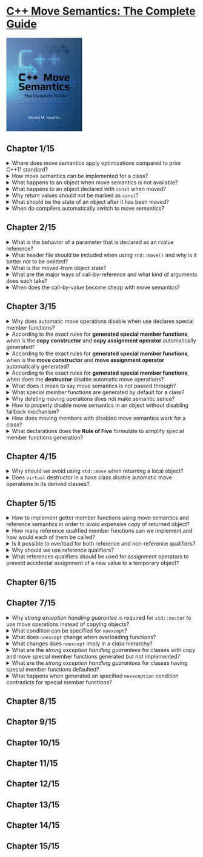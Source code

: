 # [C++ Move Semantics: The Complete Guide](https://www.amazon.com/Move-Semantics-Complete-Guide-First/dp/3967309002/ref=d_pd_sbs_sccl_2_1/135-3266014-6825219?pd_rd_w=N5nO9&content-id=amzn1.sym.3676f086-9496-4fd7-8490-77cf7f43f846&pf_rd_p=3676f086-9496-4fd7-8490-77cf7f43f846&pf_rd_r=H0GGED0Y9YFS2H3EYNDM&pd_rd_wg=rcVK4&pd_rd_r=a7164440-01e1-49bb-834a-e59ca725a1e1&pd_rd_i=3967309002&psc=1)
<img alt="9783967309003" src="../covers/9783967309003.jpg" width="200"/>

## Chapter 1/15

<details>
<summary>Where does move semantics apply optimizations compared to prior C++11 standard?</summary>

> ```cpp
> #include <vector>
> #include <string>
> 
> std::vector<std::string> f()
> {
>     std::vector<std::string> cells;       // default constructed vector without allocations
>     cells.reserve(3);         // allocate 3 elements of std::string
>     std::string s{"data"};    // default constructed std::string
>     cells.push_back(s);       // 1st vector element copy constructed
>     cells.push_back(s+s);     // default construction of temporary object
>                               // and move construction of 2nd vector element
>     cells.push_back(std::move(s));    // move constructed 3rd vector element
>                                       // empty out s object
>     return cells;     // optimize out vector as return value
> }
> 
> int main()
> {
>     std::vector<std::string> v;
>     v = f(); // move assigned constructed vector by return value
> }
> ``````

> Origin: 1

> References:
> - [std::move](https://en.cppreference.com/w/cpp/utility/move)
---
</details>

<details>
<summary>How move semantics can be implemented for a class?</summary>

> ```cpp
> #include <utility>
> 
> class bag
> {
> private:
>     unsigned int _count;
>     int* _storage;
> 
> public:
>     bag(int const& number): _count{0}, _storage{nullptr}
>     {
>         _count++;
>         _storage = new int{number};
>     }
> 
>     virtual ~bag()
>     {
>         if (_count)
>             delete _storage;
>     }
> 
>     bag(bag const& other): _count{other._count}
>     {
>         _storage = new int{*other._storage};
>     }
> 
>     bag(bag&& other): _count{other._count}, _storage{other._storage}
>     {
>         other._count = 0;
>         other._storage = nullptr;
>     }
> };
> 
> int main()
> {
>     bag a{1};
>     bag b{std::move(a)};
> }
> ``````

> Origin: 1

> References:
> - [Move constructors](https://en.cppreference.com/w/cpp/language/move_constructor "cpp/language/move_constructor")
> - [Move assignment operator](https://en.cppreference.com/w/cpp/language/move_assignment "cpp/language/move_assignment")
---
</details>

<details>
<summary>What happens to an object when move semantics is not available?</summary>

> The rule is that for a temporary object or an object marked with `std::move()`, if available,
> a function declaring parameters as an rvalue reference is preferred.
> However, if no such function exists, the usual copy semantics is used as a fallback.

> Origin: 1

> References:
---
</details>

<details>
<summary>What happens to an object declared with <code>const</code> when moved?</summary>

> The objects declared with const cannot be moved because any optimizing implementation requires that the passed argument can be modified.
>
> ```cpp
> std::vector<std::string> coll;
> const std::string s{"data"};
> 
> coll.push_back(std::move(s));   // OK, calls push_back(const std::string &)
> ``````

> Origin: 1.4

> References:
---
</details>

<details>
<summary>Why return values should not be marked as <code>const</code>?</summary>

> Declaring the return value as a whole to be `const` disables move semantics and it also disables **return value optimization**.  
> `const` should be used to declare parts of return type instead, such as the object a returned reference or poionter refers to.  
>
> ```cpp
> const std::string getValues(); // BAD: disables move semantics for return value
> const std::string& getRef();   // OK
> const std::string* getPtr();   // OK
> ``````

> Origin: 1.4

> References:
---
</details>

<details>
<summary>What should be the state of an object after it has been moved?</summary>

> The implementer has to ensure that the passed argument is in a valid state after the call.

> Origin: 1

> References:
---
</details>

<details>
<summary>When do compilers automatically switch to move semantics?</summary>

> - When the value of a temporary object is passed that will automatically be destroyed after the statement.
> - When a non-`const` object marked with `std::move()`.

> Origin: 1

> References:
---
</details>

## Chapter 2/15

<details>
<summary>What is the behavior of a parameter that is declared as an rvalue reference?</summary>

> According to the semantics of rvalue references, the caller claims that it is *no longer interested in the value*.
> Therefore, you can modify the object the parameter refers to.  
> However, the caller might still be interested in using the object. Therefore, any modification should keep the referenced object in a valid state.
>
> ```cpp
> void foo(std::string&& rv);
> std::string s{"data"};
> 
> foo(s);     // ERROR
> foo(std::move(s));      // OK
> foo(returnStringByValue());     // OK
> ``````

> Origin: 2.1.2

> References:
---
</details>

<details>
<summary>What header file should be included when using <code>std::move()</code> and why is it better not to be omitted?</summary>

> `std::move()` is defined a a function in C++ standard library `<utility>`.  
> No standard header is required t include `utility` header file.
> Therefore, when using `std::move()`, you should explicitly include `<utility>` to make your program portable.

> Origin: 2.2.1

> References:
---
</details>

<details>
<summary>What is the moved-from object state?</summary>

> Moved-from objects are still valid objects for which at least the destructor will be called.
> However, they should also be valid in the sense that they have a consisten state and all operations work as expected.
> The only thing you do not know is their value.
>
> ```cpp
> std::string s{"data"};
> 
> foo(std::move(s));
> 
> std::cout << s << '\n'; // OK (don't know which value is written)
> std::cout << s.size() << '\n';  // OK (writes current number of characters)
> std::cout << s[0] << '\n';  // ERROR (potentially undefined behavior)
> std::cout << s.front() << '\n'; // ERROR (potentially undefined behavior)
> s = "new value";  // OK
> ``````

> Origin: 2.3

> References:
---
</details>

<details>
<summary>What are the major ways of call-by-reference and what kind of arguments does each take?</summary>

> **`const` lvalue reference**
>
> The function has only read access to the passed argument.
>
> ```cpp
> void foo(const std::string& arg);
> ``````
>
> You can pass everything to a function declared that way if the type fits:
>
> - A modifiable named object
> - A `const` named object
> - A temporary object that does not have a name
> - An object marked with `std::move()`
>
> **non-`const` lvalue reference**
>
> The function has write access to the passed argument.
> You can no longer pass everything to a function declared that way even if the type fits.  
>
> ```cpp
> void foo(std::string& arg);
> ``````
>
> You can pass:
>
> - A modifiable object
>
> **non-`const` rvalue reference**
>
> ```cpp
> void foo(std::string&& arg);
> ``````
>
> The function has write access to the passed argument.
> However, you have restrictions on what you can pass:
>
> - A temporary object that does not have a name
> - A non-`const` object marked with `std::move()`
>
> The semantic meaning is that we give `foo()` write access to the passed argument to steal the value.
>
> **`const` rvalue reference**
>
> ```cpp
> void foo(const std::string&& arg);
> ``````
>
> This also means that you have read access to the passed argument.  
> You can only pass:
>
> - A temporary object that does not have name
> - A `const` or non-`const` object marked with `std::move()`
>
> However, there is no useful semantic meaning of this case.

> Origin: 2.4

> References:
---
</details>

<details>
<summary>When does the call-by-value become cheap with move semantics?</summary>

> With move semantics call-by-value can become cheap if a temporary object is passed or the passed argument is marked with `std::move()`.  
> Retuurning a local object by value can be optimized away. However, if it is not optimized away, the call is guaranteed to be cheap now.
>
> ```cpp
> void fooByVal(std::string str);
> void fooByRRef(std::string&& str);;
> 
> std::string s1{"data"}, s2{"data"};
> 
> fooByVal(std::move(s1));    // s1 is moved
> fooByRRef(std::move(s2));   // s2 might be moved
> ``````
>
> The function taking the string by value will use move semantics because a new string is created with the value of passed argument.  
> The function taking the string by rvalue reference might use move semantics.
> Passing the argument does not create a new string.
> Wether the value of the passed argument is stolen/modified depends on the implementation of the function.
>
> Move semantics does not guarantee that any optimization happens at all or what the effect of any optimization is.
> All we know is that the passed object is subsequently in a valid but unspecified state.

> Origin: 2

> References:
---
</details>

## Chapter 3/15

<details>
<summary>Why does automatic move operations disable when use declares special member functions?</summary>

> If classes have changed the usual behavior of copying or assignment, they probably also have to do some things different when optimizing these operations.  
> Any form of an explicit declaration of a copy constructor, copy assignment operator, or destructor disables move semantics, even if declarations are marked with `=default`.

> Origin: 3.1.1

> References:
---
</details>

<details>
<summary>According to the exact rules for <b>generated special member functions</b>, when is the <b>copy constructor</b> and <b>copy assignment operator</b> automatically generated?</summary>

> The copy constructor is automatically generated when all of the following conditions are met:
> * No <b>move constructor</b> is user-declared
> * No <b>move assignment operator</b> is user-declared

> Origin: 3.3.8

> References:
> - [Copy Constructors](https://en.cppreference.com/w/cpp/language/copy_constructor)
---
</details>

<details>
<summary>According to the exact rules for <b>generated special member functions</b>, when is the <b>move constructor</b> and <b>move assignment operator</b> automatically generated?</summary>

> The move constructor is automatically generated when all of the following conditions are met:
> * No <b>copy constructor</b> is user-declared
> * No <b>copy assignment operator</b> is user-declared
> * No <b>move assignment operator</b> is user-declared
> * No <b>destructor</b> is user-declared

> Origin: 3.3.8

> References:
> - [Move Constructor](https://en.cppreference.com/w/cpp/language/move_constructor)
---
</details>

<details>
<summary>According to the exact rules for <b>generated special member functions</b>, when does the <b>destructor</b> disable automatic move operations?</summary>

> Declaring destructors in anyway disables the automatic generation of move operations.

> Origin: 3.3.8

> References:
> [Destructor](https://en.cppreference.com/w/cpp/language/destructor)
---
</details>

<details>
<summary>What does it mean to say move semantics is not passed through?</summary>

> Move constructor is called when the caller no longer needs the value.
> Inside the move constructor, we hdecide where an how long we need it.
> In particular, we might need the value multiple times and not lose it with its first use.
>
> ```cpp
> void insertTwice(std::vector<std::string>& coll, std::string&& str)
> {
>     coll.push_back(str);    // copy str into coll
>     coll.push_back(std::move(str));     // move str into coll
> }
> ``````
>
> The important lesson to learn here is that a parameter being declared as an rvalue reference restricts what we can pass to this function but behaves just like any other non-`const` object of this type.

> Origin: 3.2.2

> References:
---
</details>

<details>
<summary>What special member functions are generated by default for a class?</summary>

> By default, both copying and moving special member functions are generated for class.
>
> ```cpp
> class Person
> {
>     ...
> public:
>     ...
>     // NO copy constructor/assignment declared
>     // NO move constructor/assignment declared
>     // NO destructor declared
> };
> ``````

> Origin: 3.3.2

> References:
---
</details>

<details>
<summary>Why deleting moving operations does not make semantic sence?</summary>

> if you declare the move constructor as deleted, you cannot move (you have disabled this operation; any fallback is not used) and cannot copy (because a declared move constructor disables copy operations).
>
> ```cpp
> class Person
> {
> public:
>     ...
>     // NO copy constructor declared
> 
>     // move constructor/assignment declared as deleted:
>     Person(Person&&) = delete;
>     Person& operator=(Person&&) = delete;
>     ...
> };
> 
> Person p{"Tina", "Fox"};
> coll.push_back(p); // ERROR: copying disabled
> coll.push_back(std::move(p)); // ERROR: moving disabled
> ``````
> You get the same effect by declaring copying special member functions as deleted and that is probably less confusing for other programmers.
>
> Deleting the move operations and enabling the copy operations really makes no sense:
> ```cpp
> class Person
> {
> public:
>     ...
>     // copy constructor explicitly declared:
>     Person(const Person& p) = default;
>     Person& operator=(const Person&) = default;
> 
>     // move constructor/assignment declared as deleted:
>     Person(Person&&) = delete;
>     Person& operator=(Person&&) = delete;
>     ...
> };
> 
> Person p{"Tina", "Fox"};
> coll.push_back(p); // OK: copying enabled
> coll.push_back(std::move(p)); // ERROR: moving disabled
> ``````
>
> In this case, `=delete` disables the fallback mechanism.

> Origin: 3.3.5

> References:
---
</details>

<details>
<summary>How to properly disable move semantics in an object without disabling fallback mechanism?</summary>

> Declaring the special move member functions as deleted is usually not the right way to do it because it disables the fallback mechanism.  
> The right way to disable move semantics while providing copy semantics is to declare one of the other special member functions (copy constructor, assignment operator, or destructor).
> I recommend that you default the copy constructor and the assignment operator (declaring one of them would be enough but might cause unnecessary confusion):
>
> ```cpp
> class Customer
> {
>     ...
> public:
>     ...
>     Customer(const Customer&) = default;    // disable move semantics
>     Customer& operator=(const Customer&) = default;     // disable move semantics
> };
> ``````

> Origin: 3.3.6

> References:
---
</details>

<details>
<summary>How does moving members with disabled move semantics work for a class?</summary>

> If move semantics is unavailable or has been deleted for a type, this has no influence on the generation of move semantics for classes that have members of this type.
>
> ```cpp
> class Customer
> {
>     ...
> public:
>     ...
>     Customer(const Customer&) = default;
>     // copying calls enabled
>     Customer& operator=(const Customer&) = default; // copying calls enabled
>     Customer(Customer&&) = delete;
>     // moving calls disabled
>     Customer& operator=(Customer&&) = delete;
>     // moving calls disabled
> };
> 
> class Invoice
> {
>     std::string id;
>     Customer cust;
> public:
>     ... // no special member functions
> };
> 
> Invoice i;
> Invoice i1{std::move(i)}; // OK, moves id, copies cust
> ``````

> Origin: 3.3.7

> References:
---
</details>

<details>
<summary>What declarations does the <b>Rule of Five</b> formulate to simplify special member functions generation?</summary>

> The guideline is to either declare all five (copy constructor, move constructor, copy assignment operator, move assignment operator, and destructor) or none of them.
> Declaration means either to implement, set as default, or set as deleted.

> Origin: 3.4

> References:
> - [The Rule of Three/Five/Zero](https://en.cppreference.com/w/cpp/language/rule_of_three)
---
</details>

## Chapter 4/15

<details>
<summary>Why should we avoid using <code>std::move</code> when returning a local object?</summary>

> Returning a local object by value automatically uses move semantics if supported.
> On the other hand, `std::move` is just a `static_cast` to an rvalue reference,
> therefore disables **return value optimization**, which usually allows the returned
> object to be used as a return value instead.
>
> ```cpp
> std::string foo()
> {
>     std::string s;
>     return std::move(s); // BAD, returns std::string&&
> }
> ``````

> Origin: 4.2

> References:
> - [std::move](https://en.cppreference.com/w/cpp/utility/move)
---
</details>

<details>
<summary>Does <code>virtual</code> destructor in a base class disable automatic move operations in its derived classes?</summary>

> Usually, in polymorphic derived classes there is no need to declare special member functions, especially virtual destructor.
>
> ```cpp
> class Base
> {
> public:
>     virtual void do_something() const = 0;
>     virtual ~Base() = default;
> };
> 
> class Derived: public Base
> {
> public:
>     virtual void do_something() const override;
>     virtual ~Derived() = default; // BAD, redundant, disables move
> };
> ``````

> Origin: 4.4.2

> References:
> - [Destructors](https://en.cppreference.com/w/cpp/language/destructor)
---
</details>

## Chapter 5/15

<details>
<summary>How to implement getter member functions using move semantics and reference semantics in order to avoid expensive copy of returned object?</summary>

> A getter returning by value is safe but each time we call it we might make a copy:
>
> ```cpp
> class Recipients
> {
> private:
>     std::vector<std::string> _names;
> public:
>     std::vector<std::string> names() const {
>         return _names;
>     }
> };
> ``````
>
> A getter returning by reference is fast but unsafe because the caller has to ensure
> that the object the returned reference refers to lives long enough.
>
> ```cpp
> class Recipients
> {
> private:
>     std::vector<std::string> _names;
> public:
>     std::vector<std::string> const& names() const {
>         return _names;
>     }
> };
> ``````
>
> This will fail when object is an rvalue reference:
>
> ```cpp
> for (std::string name: returnRecipients().names()) // undefined behavior
> {
>     if (name == "manager")
>         ...
> };
> ``````
>
> Using move semantics we can return by reference if it is safe to do so, and return
> by value if we might run into lifetime issues:
>
> ```cpp
> class Recipients
> {
> private:
>     std::vector<std::string> _names;
> public:
>     std::vector<std::string> names() && { // where we no longer need the value
>         return std::move(_names); // we steal and return by value
>     }
>     std::vector<std::string> const& names() const& { // in all other cases
>         return _names; // we give access to the member
>     }
> };
> ``````
>
> We overload the getter with different reference qualifiers in the same way as
> when overloading a function for `&&` and `const&` parameters.
>
> The version with the `&&` qualifier is used when we have an object where we
> no longer need the value, an object that is about to die or that we have marked
> with `std::move()`.
>
> The version with `const&` qualifier is used in all other cases. It is only the
> fallback if we cannot take the `&&` version. Thus this function is used if we have
> an object that is not about to die or marked with `std::move()`.
>
> We now have both good performance and safety.

> Origin: 5.1.3

> References:
> - [Non-static member functions](https://en.cppreference.com/w/cpp/language/member_functions)
---
</details>

<details>
<summary>How many reference qualified member functions can we implement and how would each of them be called?</summary>

> Since C++98 we can overload member functions for implementing a const and non-const version.
>
> ```cpp
> class C
> {
> public:
>     void foo();
>     void foo() const;
> };
> ``````
>
> Now with move semantics we have new ways to overload functions with qualifiers because
> we have different reference qualifiers.
> ```cpp
> class C
> {
> public:
>     void foo() const&;
>     void foo() &&;
>     void foo() &;
>     void foo() const&&;
> };
> 
> int main()
> {
>     C x;
>     x.foo();                // foo() &
>     C{}.foo();              // foo() &&
>     std::move(x).foo();     // foo() &&
> 
>     const C cx;
>     cx.foo();               // foo() const&
>     std::move(cx).foo();    // foo() const&&
> }
> ``````
>
> Usually, we have only two or three of these overloads, such as using `&&` and `const&`
> (and `&`) for getters.

> Origin: 5.2

> References:
> - [Non-static member functions](https://en.cppreference.com/w/cpp/language/member_functions)
---
</details>

<details>
<summary>Is it possible to overload for both reference and non-reference qualifiers?</summary>

> Overloading for both reference and value qualifiers is not allowed.
>
> ```cpp
> class C
> {
> public:
>     void foo() &&;
>     void foo() const; // ERROR
> };
> ``````

> Origin: 5.2

> References:
> - [Non-static member functions](https://en.cppreference.com/w/cpp/language/member_functions)
---
</details>

<details>
<summary>Why should we use reference qualifiers?</summary>

> Reference qualifiers allow us to implement functions differently when they are called
> for objects of a specific value category.
>
> Although we do have this feature, it is not used as much as it could be.
> In particular, we should use it to ensure that operations that modify objects are not
> called for temporary objects that are about to die.

> Origin: 5.3

> References:
> - [Non-static member functions](https://en.cppreference.com/w/cpp/language/member_functions)
---
</details>

<details>
<summary>What references qualifiers should be used for assignment operators to prevent accidental assignment of a new value to a temporary object?</summary>

> The assignment operators for strings are declared as follows:
>
> ```cpp
> namespace std {
>     template<typename charT, ...>
>     class basic_string {
>     public:
>         constexpr basic_string& operator=(const basic_string& str);
>         constexpr basic_string& operator=(basic_string&& str) noexcept(...);
>         constexpr basic_string& operator=(const charT* s);
>     };
> }
> ``````
>
> This enables accidental assignment of a new value to a temporary string:
>
> ```cpp
> std::string getString();
> getString() = "sample";     // Okay
> foo(getString() = "");      // Okay, accidental assignment instead of comparison
> ``````
>
> Accidental assignments can be prevented by using reference qualifiers:
>
> ```cpp
> namespace std {
>     template<typename charT, ...>
>     class basic_string {
>     public:
>         constexpr basic_string& operator=(const basic_string& str) &;
>         constexpr basic_string& operator=(basic_string&& str) & noexcept(...);
>         constexpr basic_string& operator=(const charT* s) &;
>     };
> }
> ``````
>
> Code like this will no longer compile:
>
> ```cpp
> std::string getString();
> getString() = "sample";     // Error
> foo(getString() = "");      // Error
> ``````
>
> In general, you should do this for every member function that might modify an object.
>
> ```cpp
> class MyType {
>     public:
>         // disable assigning value to temporary objects
>         MyType& operator=(const MyType&) & = default;
>         MyType& operator=(MyType&&) & = default;
> 
>         // enable these because they were disabled by assignment operators
>         MyType(MyType const&) = default;
>         MyType(MyType&&) = default;
> };
> ``````

> Origin: 5.3.1

> References:
> - [Assignment operators](https://en.cppreference.com/w/cpp/language/operator_assignment)
---
</details>

## Chapter 6/15
## Chapter 7/15

<details>
<summary>Why <i>strong exception handling guarantee</i> is required for <code>std::vector</code> to use move operations instead of copying objects?</summary>

> When an exception is thrown in the middle of the reallocation of the vector the C++ standard library guarantees to roll back the vector to its previous state.  
> However, when using move semantics if an exception is thrown during the reallocation, we might not be able to roll back.  
> The elements in the new memory have already stolen the values of the elements in the old memory.  
> The final decision was to use move semantics on reallocation only when the move constructor of the element types guarantees not to throw.
>
> ```cpp
> #include <string>
> #include <vector>
> #include <utility>
> #include <iostream>
> 
> class Person
> {
>     std::string name;
> public:
>     Person(char const* n) : name{n} { }
>     Person(Person const& p): name{p.name} { std::cout << "COPY " << name << '\n'; }
>     Person(Person&& p): name{std::move(p.name)} { std::cout << "MOVE " << name << '\n'; }
> };
> 
> int main()
> {
>     std::vector<Person> artists{
>         "Wolfgang Amadeus Mozart",
>         "Johann Sebastian Bach",
>         "Ludwig van Beethoven"};
> 
>     std::cout << "Capacity: " << artists.capacity() << '\n';
>     artists.push_back("Pjotr Iljitsch Tschaikowski");
> }
> ``````
>
> Add exception handling guarantee by adding conditional `noexcept` to move operators.
>
> ```cpp
> Person(Person&& p) noexcept(std::is_nothrow_move_constructible_v<std::string>
>         && noexcept(std::cout << name)
>    : name{std::move(p.name)} { std::cout << "MOVE " << name << '\n'; }
> ``````
>
> This still fails because the move constructor for strings does guarantee not to throw but the output operator does not.
>
> ```cpp
> Person(Person&& p) = default;
> ``````
> 
> The compiler will detect `noexcept` guarantees for you if you do not implement the move constructor yourself.
> For classes where all members guarantee not to throw in the move constructor, a generated or defaulted move constructor will give the guarantee as a whole.

> Origin: 7.1.2

> References:
---
</details>

<details>
<summary>What condition can be specified for <code>noexcept</code>?</summary>

> The `noexcept` condition must be a compile-time expression that yields a value convertible to `bool`.

> Origin: 7.2.1

> References:
---
</details>

<details>
<summary>What does <code>noexcept</code> change when overloading functions?</summary> 

> You cannot overload functions that have only different `noexcept` conditions.

> Origin: 7.2.1

> References:
---
</details>

<details>
<summary>What changes does <code>noexcept</code> imply in a class hierarchy?</summary>

> In class hierarchies, a `noexcept` condition is part of the specified interface.
> Overwriting a base class function that is `noexcept` with a function that is not `noexcept` is an error (but not the other way around).
>
> ```cpp
> class Base
{
> public:
>     ...
>     virtual void foo(int) noexcept;
>     virtual void foo(int); // ERROR: overload on different noexcept clause only
>     virtual void bar(int);
> };
> 
> class Derived : public Base
{
> public:
>     ...
>     virtual void foo(int) override; // ERROR: override giving up the noexcept guarantee
>     virtual void bar(int) noexcept; // OK (here we also guarantee not to throw)
> };
> ``````
>
> However, for non-virtual functions, derived-class members can hide base-class members with a different `noexcept` declaration:
>
> ```cpp
> class Base
> {
> public:
>     ...
>     void foo(int) noexcept;
> };
> 
> class Derived : public Base
> {
> public:
>     ...
>     void foo(int); // OK, hiding instead of overriding
> };
> ``````

> Origin: 7.2.1

> References:
---
</details>

<details>
<summary>What are the <i>strong exception handling guarantees</i> for classes with copy and move special member functions generated but not implemented?</summary>

> In that case, the operations guarantee not to throw if the corresponding operations called for all bases classes and non-`static` members guarantee not to throw.
>
> ```cpp
> #include <iostream>
> #include <type_traits>
> 
> class B
> {
>     std::string s;
> };
> 
> int main()
> {
>     std::cout << std::boolalpha;
>     std::cout << std::is_nothrow_default_constructible<B>::value << '\n'; // true
>     std::cout << std::is_nothrow_copy_constructible<B>::value << '\n'; // false
>     std::cout << std::is_nothrow_move_constructible<B>::value << '\n'; // true
>     std::cout << std::is_nothrow_copy_assignable<B>::value << '\n'; // false
>     std::cout << std::is_nothrow_move_assignable<B>::value << '\n'; // true
> }
> ``````

> Origin: 7.2.2

> References:
---
</details>

<details>
<summary>What are the <i>strong exception handling guarantees</i> for classes having special member functions defaulted?</summary>

> The noexcept condition is even generated when these special member functions are user-declared with `=default`.
>
> ```cpp
> class B
> {
>     std::string s;
> public:
>     B(const B&) = default;             // noexcept condition automatically generated
>     B(B&&) = default;                  // noexcept condition automatically generated
>     B& operator= (const B&) = default; // noexcept condition automatically generated
>     B& operator= (B&&) = default;      // noexcept condition automatically generated
> };
> ``````

> Origin: 7.2.2

> References:
---
</details>

<details>
<summary>What happens when generated an specified <code>noexception</code> condition contradicts for special member functions?</summary>

> When you have a defaulted special member function you can explicitly specify a different `noexcept` guarantee than the generated one.
>
> ```cpp
> class C
> {
>     ...
> public:
>     C(const C&) noexcept = default; // guarantees not to throw (OK since C++20)
>     C(C&&) noexcept(false) = default; // specifies that it might throw (OK since C++20)
>     ...
> };
> ``````
>
> Before C++20, if the generated and specified `noexcept` condition contradict, the defined function was deleted.

> Origin: 7.2.2

> References:
---
</details>

## Chapter 8/15
## Chapter 9/15
## Chapter 10/15
## Chapter 11/15
## Chapter 12/15
## Chapter 13/15
## Chapter 14/15
## Chapter 15/15
